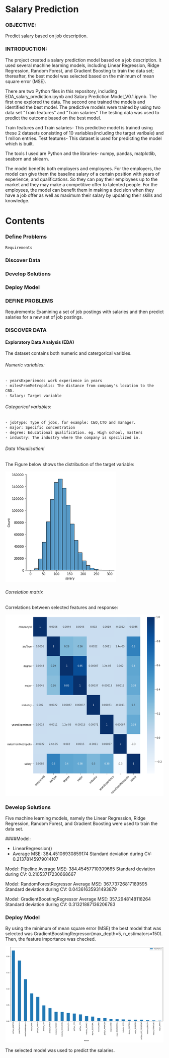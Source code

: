 # Salary Prediction

### OBJECTIVE:
Predict salary based on job description.

### INTRODUCTION:
The project created a salary prediction model based on a job description. It used several machine learning models, including Linear Regression, Ridge Regression, Random Forest, and Gradient Boosting to train the data set; thereafter, the best model was selected based on the minimum of mean square error (MSE).

There are two Python files in this repository, including EDA_salary_prediction.ipynb and Salary Prediction Model_V0.1.ipynb.
The first one explored the data. The second one trained the models and identified the best model. The predictive models were trained by using two data set "Train features" and "Train salaries"
The testing data was used to predict the outcome based on the best model. 



Train features and Train salaries- This predictive model is trained using these 2 datasets consisting of 10 variables(including the target varibale) and 1 millon entries.
Test features- This dataset is used for predicting the model which is built.

The tools I used are Python and the libraries- numpy, pandas, matplotlib, seaborn and sklearn.

The model benefits both employers and employees. For the employers, the model can give them the baseline salary of a certain position with years of experience, and qualifications. So they can pay their employees up to the market and they may make a competitive offer to talented people. For the employees, the model can benefit them in making a decision when they have a job offer as well as maximum their salary by updating their skills and knowledge.

# Contents
### Define Problems
    Requirements
### Discover Data

### Develop Solutions

### Deploy Model

### DEFINE PROBLEMS
Requirements: Examining a set of job postings with salaries and then predict salaries for a new set of job postings.

### DISCOVER DATA
#### Exploratory Data Analysis (EDA)
The dataset contains both numeric and catergorical varibles.
###### Numeric variables:
    - yearsExperience: work experience in years
    - milesFromMetropolis: The distance from company's location to the CBD.
    - Salary: Target variable
###### Categorical variables:
    - jobType: Type of jobs, for example: CEO,CTO and manager.
    - major: Specific concentration
    - degree: Educational qualification. eg. High school, masters
    - industry: The industry where the company is specilized in.
###### Data Visualisation!

The Figure below shows the distribution of the target variable:

![](images/fig1_Salary%20distribution.png)

###### Correlation matrix
Correlations between selected features and response:

![](images/fig4_correlations.png)


### Develop Solutions
Five machine learning models, namely the Linear Regression, Ridge Regression, Random Forest, and Gradient Boosting were used to train the data set.

####Model:
 - LinearRegression()
 - Average MSE:
 384.45106930859174
Standard deviation during CV:
 0.21378145979014107

Model:
 Pipeline
Average MSE:
 384.45457710309665
Standard deviation during CV:
 0.21053717230668667

Model:
 RandomForestRegressor
Average MSE:
 367.73726817189595
Standard deviation during CV:
 0.04361635931493879

Model:
 GradientBoostingRegressor
Average MSE:
 357.2948148118264
Standard deviation during CV:
 0.31321887136206783

### Deploy Model
 By using the minimum of mean square error (MSE) the best model that was selected was GradientBoostingRegressor(max_depth=5, n_estimators=150).
 Then, the feature importance was checked.
 
 ![](images/fig5_feature%20importance.png)
 
The selected model was used to predict the salaries.

